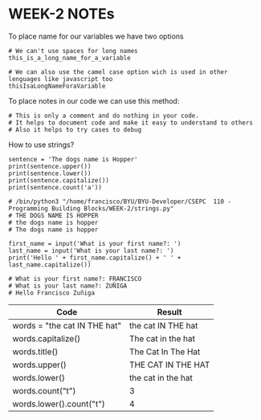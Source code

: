 # WEEK-2 NOTEs

To place name for our variables we have two options

```
# We can't use spaces for long names
this_is_a_long_name_for_a_variable

# We can also use the camel case option wich is used in other lenguages like javascript too
thisIsaLongNameForaVariable
```

To place notes in our code we can use this method:

```
# This is only a comment and do nothing in your code.
# It helps to document code and make it easy to understand to others
# Also it helps to try cases to debug
```

How to use strings?

```
sentence = 'The dogs name is Hopper'
print(sentence.upper())
print(sentence.lower())
print(sentence.capitalize())
print(sentence.count('a'))

# /bin/python3 "/home/francisco/BYU/BYU-Developer/CSEPC  110 - Programming Building Blocks/WEEK-2/strings.py"
# THE DOGS NAME IS HOPPER
# the dogs name is hopper
# The dogs name is hopper

first_name = input('What is your first name?: ')
last_name = input('What is your last name?: ')
print('Hello ' + first_name.capitalize() + ' ' + last_name.capitalize())

# What is your first name?: FRANCISCO
# What is your last name?: ZUÑIGA
# Hello Francisco Zuñiga
```

Code  | Result
---------------------------- | ---------------------
words = "the cat IN THE hat"  | the cat IN THE hat
words.capitalize()  | The cat in the hat
words.title()  |  The Cat In The Hat
words.upper()  |  THE CAT IN THE HAT
words.lower()  |  the cat in the hat
words.count("t")  |  3
words.lower().count("t")  |  4









